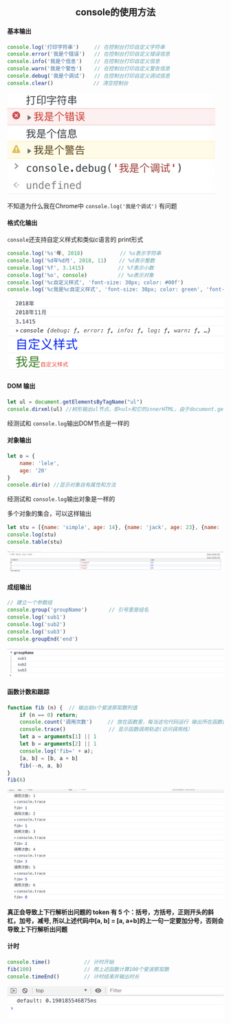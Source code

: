 <center><h2>console的使用方法</h2></center>

#### 基本输出

```javascript
console.log('打印字符串')     // 在控制台打印自定义字符串
console.error('我是个错误')   // 在控制台打印自定义错误信息
console.info('我是个信息')    // 在控制台打印自定义信息
console.warn('我是个警告')    // 在控制台打印自定义警告信息
console.debug('我是个调试')   // 在控制台打印自定义调试信息
console.clear()             // 清空控制台
```

![1](https://github.com/lele3/markDownImages/raw/master/images/javascript/console%E7%9A%84%E4%BD%BF%E7%94%A8%E6%96%B9%E6%B3%95/1.jpg)

不知道为什么我在Chrome中 `console.log('我是个调试')` 有问题



#### 格式化输出

`console`还支持自定义样式和类似c语言的 print形式

```javascript
console.log('%s'年, 2018)            // %s表示字符串
console.log('%d年%d月', 2018, 11)    // %d表示整数
console.log('%f', 3.1415)           // %f表示小数
console.log('%o', console)          // %o表示对象
console.log('%c自定义样式', 'font-size: 30px; color: #00f')
console.log('%c我是%c自定义样式', 'font-size: 30px; color: green', 'font-size: 10px; color: red')
```

![2](https://github.com/lele3/markDownImages/raw/master/images/javascript/console%E7%9A%84%E4%BD%BF%E7%94%A8%E6%96%B9%E6%B3%95/2.png)



#### DOM 输出

```javascript
let ul = document.getElementsByTagName("ul")
console.dirxml(ul) //树形输出ul节点，即<ul>和它的innerHTML，由于document.getElementsByTagName是动态的，所以这个得到的结果肯定是动态的
```

经测试和 `console.log`输出DOM节点是一样的



#### 对象输出

```javascript
let o = {
    name: 'lele',
    age: '20'
}
console.dir(o) //显示对象自有属性和方法
```

经测试和 `console.log`输出对象是一样的



多个对象的集合，可以这样输出

```javascript
let stu = [{name: 'simple', age: 14}, {name: 'jack', age: 23}, {name: 'lucy', age: 23}]
console.log(stu)
console.table(stu)
```

![3](https://github.com/lele3/markDownImages/raw/master/images/javascript/console%E7%9A%84%E4%BD%BF%E7%94%A8%E6%96%B9%E6%B3%95/3.png)



#### 成组输出

```javascript
// 建立一个参数组
console.group('groupName')       // 引号里是组名
console.log('sub1')
console.log('sub2')
console.log('sub3')
console.groupEnd('end')
```

![4](https://github.com/lele3/markDownImages/raw/master/images/javascript/console%E7%9A%84%E4%BD%BF%E7%94%A8%E6%96%B9%E6%B3%95/4.png)



#### 函数计数和跟踪

```javascript
function fib (n) {  // 输出前n个斐波那契数列值
    if (n == 0) return;
    console.count('调用次数')     // 放在函数里，每当这句代码运行 输出所在函数执行次数
    console.trace()              // 显示函数调用轨迹(访问调用栈）
    let a = arguments[1] || 1
    let b = arguments[2] || 1
    console.log('fib=' + a);
    [a, b] = [b, a + b]
    fib(--n, a, b)
}
fib(6)
```

![5](https://github.com/lele3/markDownImages/raw/master/images/javascript/console%E7%9A%84%E4%BD%BF%E7%94%A8%E6%96%B9%E6%B3%95/5.png)



**真正会导致上下行解析出问题的 token 有 5 个：括号，方括号，正则开头的斜杠，加号，减号, 所以上述代码中[a, b] = [a, a+b]的上一句一定要加分号，否则会导致上下行解析出问题**



#### 计时

```javascript
console.time()           // 计时开始
fib(100)                 // 用上述函数计算100个斐波那契数
console.timeEnd()        // 计时结束并输出时长
```

![6](https://github.com/lele3/markDownImages/raw/master/images/javascript/console%E7%9A%84%E4%BD%BF%E7%94%A8%E6%96%B9%E6%B3%95/6.png)

